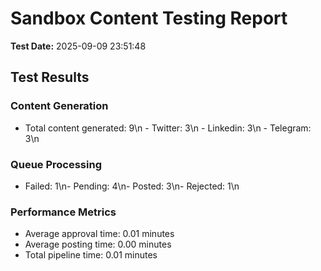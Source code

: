 # Sandbox Content Testing Report
**Test Date:** 2025-09-09 23:51:48

## Test Results

### Content Generation
- Total content generated: 9\n  - Twitter: 3\n  - Linkedin: 3\n  - Telegram: 3\n
### Queue Processing
- Failed: 1\n- Pending: 4\n- Posted: 3\n- Rejected: 1\n
### Performance Metrics
- Average approval time: 0.01 minutes
- Average posting time: 0.00 minutes
- Total pipeline time: 0.01 minutes
